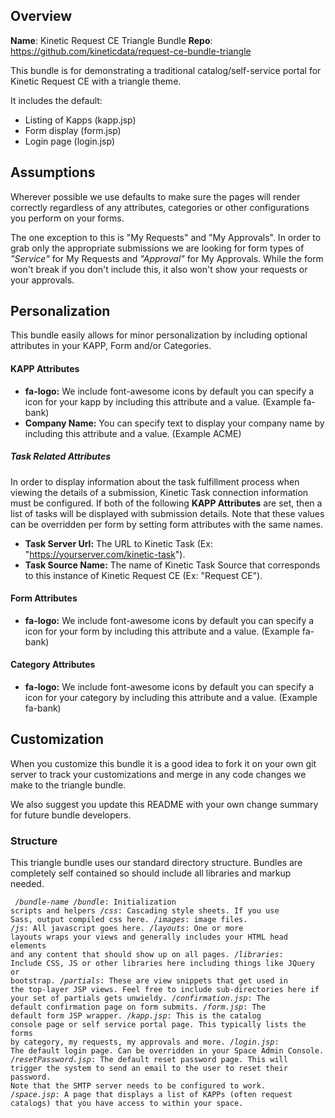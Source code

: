 ## Overview
**Name**: Kinetic Request CE Triangle Bundle
**Repo**: https://github.com/kineticdata/request-ce-bundle-triangle

This bundle is for demonstrating a traditional catalog/self-service portal for Kinetic Request CE with a triangle theme.

It includes the default:

* Listing of Kapps (kapp.jsp)
* Form display (form.jsp)
* Login page (login.jsp)

## Assumptions
Wherever possible we use defaults to make sure the pages will render correctly regardless of any attributes, categories or other configurations you perform on your forms.

The one exception to this is "My Requests" and "My Approvals".  In order to grab only the appropriate submissions we are looking for form types of _"Service"_ for My Requests and _"Approval"_ for My Approvals.  While the form won't break if you don't include this, it also won't show your requests or your approvals.

## Personalization
This bundle easily allows for minor personalization by including optional attributes in your KAPP, Form and/or Categories.

#### KAPP Attributes
* **fa-logo:** We include font-awesome icons by default you can specify a icon for your kapp by including this attribute and a value. (Example fa-bank)
* **Company Name:** You can specify text to display your company name by including this attribute and a value. (Example ACME)

##### Task Related Attributes
In order to display information about the task fulfillment process when viewing the details of a submission, Kinetic Task connection information must be configured. If both of the following **KAPP Attributes** are set, then a list of tasks will be displayed with submission details. Note that these values can be overridden per form by setting form attributes with the same names.
* **Task Server Url:** The URL to Kinetic Task (Ex: "https://yourserver.com/kinetic-task").
* **Task Source Name:** The name of Kinetic Task Source that corresponds to this instance of Kinetic Request CE (Ex: "Request CE").

#### Form Attributes
* **fa-logo:** We include font-awesome icons by default you can specify a icon for your form by including this attribute and a value. (Example fa-bank)

#### Category Attributes
* **fa-logo:** We include font-awesome icons by default you can specify a icon for your category by including this attribute and a value. (Example fa-bank)

## Customization
When you customize this bundle it is a good idea to fork it on your own git server to track your customizations and merge in any code changes we make to the triangle bundle.

We also suggest you update this README with your own change summary for future bundle developers.

### Structure
This triangle bundle uses our standard directory structure.  Bundles are completely self contained so should include all libraries and markup needed.

<code><pre>
/*bundle-name*
  /*bundle*: Initialization scripts and helpers
  /*css*: Cascading style sheets. If you use Sass, output compiled css here.
  /*images*: image files.
  /*js*: All javascript goes here.
  /*layouts*: One or more layouts wraps your views and generally includes your HTML head elements and any content that should show up on all pages.
  /*libraries*: Include CSS, JS or other libraries here including things like JQuery or bootstrap.
  /*partials*: These are view snippets that get used in the top-layer JSP views. Feel free to include sub-directories here if your set of partials gets unwieldy.
  /*confirmation.jsp*: The default confirmation page on form submits.
  /*form.jsp*: The default form JSP wrapper.
  /*kapp.jsp*: This is the catalog console page or self service portal page.  This typically lists the forms by category, my requests, my approvals and more.
  /*login.jsp*: The default login page. Can be overridden in your Space Admin Console.
  /*resetPassword.jsp*: The default reset password page. This will trigger the system to send an email to the user to reset their password. Note that the SMTP server needs to be configured to work.
  /*space.jsp*: A page that displays a list of KAPPs (often request catalogs) that you have access to within your space.
</pre></code>
